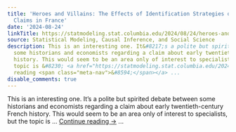 ```yaml
---
title: 'Heroes and Villains: The Effects of Identification Strategies on Strong Causal
  Claims in France'
date: '2024-08-24'
linkTitle: https://statmodeling.stat.columbia.edu/2024/08/24/heroes-and-villains-the-effects-of-identification-strategies-on-strong-causal-claims-in-france/
source: Statistical Modeling, Causal Inference, and Social Science
description: This is an interesting one. It&#8217;s a polite but spirited debate between
  some historians and economists regarding a claim about early twentieth-century French
  history. This would seem to be an area only of interest to specialists, but the
  topic is &#8230; <a href="https://statmodeling.stat.columbia.edu/2024/08/24/heroes-and-villains-the-effects-of-identification-strategies-on-strong-causal-claims-in-france/">Continue
  reading <span class="meta-nav">&#8594;</span></a> ...
disable_comments: true
---
```

This is an interesting one. It&#8217;s a polite but spirited debate between some historians and economists regarding a claim about early twentieth-century French history. This would seem to be an area only of interest to specialists, but the topic is &#8230; <a href="https://statmodeling.stat.columbia.edu/2024/08/24/heroes-and-villains-the-effects-of-identification-strategies-on-strong-causal-claims-in-france/">Continue reading <span class="meta-nav">&#8594;</span></a> ...